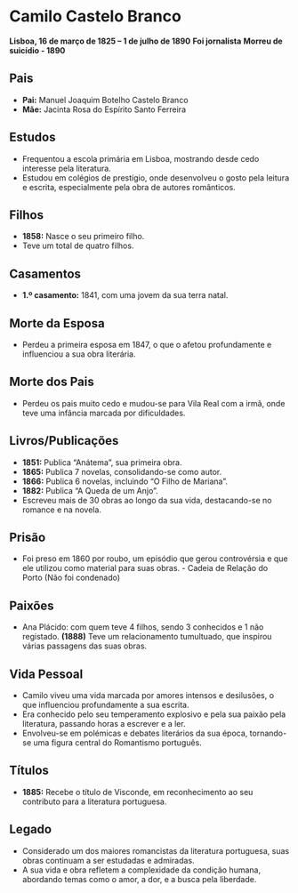 # Camilo Castelo Branco
**Lisboa, 16 de março de 1825 – 1 de julho de 1890**
**Foi jornalista**
**Morreu de suicídio - 1890**

## Pais
- **Pai:** Manuel Joaquim Botelho Castelo Branco
- **Mãe:** Jacinta Rosa do Espírito Santo Ferreira

## Estudos
- Frequentou a escola primária em Lisboa, mostrando desde cedo interesse pela literatura.
- Estudou em colégios de prestígio, onde desenvolveu o gosto pela leitura e escrita, especialmente pela obra de autores românticos.

## Filhos
- **1858:** Nasce o seu primeiro filho.
- Teve um total de quatro filhos.

## Casamentos
- **1.º casamento:** 1841, com uma jovem da sua terra natal.

## Morte da Esposa
- Perdeu a primeira esposa em 1847, o que o afetou profundamente e influenciou a sua obra literária.

## Morte dos Pais
- Perdeu os pais muito cedo e mudou-se para Vila Real com a irmã, onde teve uma infância marcada por dificuldades.

## Livros/Publicações
- **1851:** Publica “Anátema”, sua primeira obra.
- **1865:** Publica 7 novelas, consolidando-se como autor.
- **1866:** Publica 6 novelas, incluindo “O Filho de Mariana”.
- **1882:** Publica “A Queda de um Anjo”.
- Escreveu mais de 30 obras ao longo da sua vida, destacando-se no romance e na novela.

## Prisão
- Foi preso em 1860 por roubo, um episódio que gerou controvérsia e que ele utilizou como material para suas obras. - Cadeia de Relação do Porto (Não foi condenado)

## Paixões
- Ana Plácido: com quem teve 4 filhos, sendo 3 conhecidos e 1 não registado. **(1888)**
  Teve um relacionamento tumultuado, que inspirou várias passagens das suas obras.

## Vida Pessoal
- Camilo viveu uma vida marcada por amores intensos e desilusões, o que influenciou profundamente a sua escrita.
- Era conhecido pelo seu temperamento explosivo e pela sua paixão pela literatura, passando horas a escrever e a ler.
- Envolveu-se em polémicas e debates literários da sua época, tornando-se uma figura central do Romantismo português.

## Títulos
- **1885:** Recebe o título de Visconde, em reconhecimento ao seu contributo para a literatura portuguesa.

## Legado
- Considerado um dos maiores romancistas da literatura portuguesa, suas obras continuam a ser estudadas e admiradas.
- A sua vida e obra refletem a complexidade da condição humana, abordando temas como o amor, a dor, e a busca pela liberdade.
